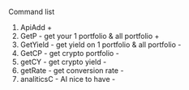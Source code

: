 Command list

1. ApiAdd +
2. GetP - get your 1 portfolio & all portfolio + 
3. GetYield - get yield on 1 portfolio & all portfolio -
4. GetCP - get crypto portfolio - 
5. getCY - get crypto yield -
6. getRate - get conversion rate -
7. analiticsC - AI nice to have -